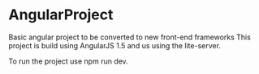 # AngularProject
Basic angular project to be converted to new front-end frameworks
This project is build using AngularJS 1.5 and us using the lite-server.

To run the project use npm run dev.
